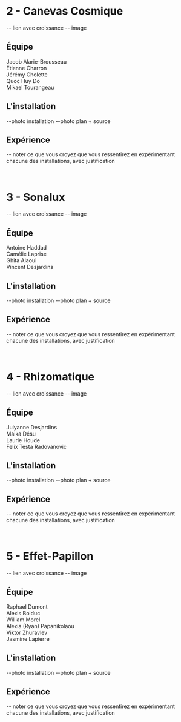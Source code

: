 # 2 - Canevas Cosmique
-- lien avec croissance
-- image

## Équipe
Jacob Alarie-Brousseau <br>
Étienne Charron <br>
Jérémy Cholette <br>
Quoc Huy Do <br>
Mikael Tourangeau

## L'installation
--photo installation
--photo plan + source

## Expérience
-- noter ce que vous croyez que vous ressentirez en expérimentant chacune des installations, avec justification

<br>

# 3 - Sonalux
-- lien avec croissance
-- image

## Équipe
Antoine Haddad <br>
Camélie Laprise <br>
Ghita Alaoui <br>
Vincent Desjardins

## L'installation
--photo installation
--photo plan + source

## Expérience
-- noter ce que vous croyez que vous ressentirez en expérimentant chacune des installations, avec justification

<br>

# 4 - Rhizomatique
-- lien avec croissance
-- image

## Équipe
Julyanne Desjardins <br>
Maika Désu <br>
Laurie Houde <br>
Felix Testa Radovanovic

## L'installation
--photo installation
--photo plan + source

## Expérience
-- noter ce que vous croyez que vous ressentirez en expérimentant chacune des installations, avec justification

<br>

# 5 - Effet-Papillon
-- lien avec croissance
-- image

## Équipe
Raphael Dumont <br>
Alexis Bolduc <br>
William Morel <br>
Alexia (Ryan) Papanikolaou <br>
Viktor Zhuravlev <br>
Jasmine Lapierre

## L'installation
--photo installation
--photo plan + source

## Expérience
-- noter ce que vous croyez que vous ressentirez en expérimentant chacune des installations, avec justification

<br>
